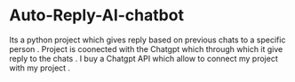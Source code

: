 # Auto-Reply-AI-chatbot
Its a python project which gives reply based on previous chats to a specific person . 
Project is coonected with the Chatgpt which through which it give reply to the chats .
I buy a Chatgpt API which allow to connect my project with my project . 

